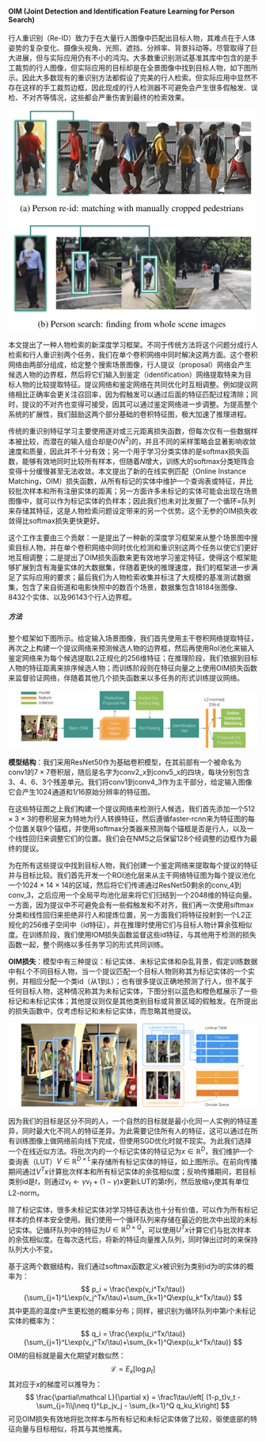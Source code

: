 #### OIM (Joint Detection and Identification Feature Learning for Person Search)

行人重识别（Re-ID）致力于在大量行人图像中匹配出目标人物，其难点在于人体姿势的复杂变化、摄像头视角、光照、遮挡、分辨率、背景抖动等。尽管取得了巨大进展，但与实际应用仍有不小的鸿沟。大多数重识别测试基准其库中包含的是手工裁剪的行人图像，但实际应用的目标却是在全景图像中找到目标人物，如下图所示。因此大多数现有的重识别方法都假设了完美的行人检索。但实际应用中显然不存在这样的手工裁剪边框，因此现成的行人检测器不可避免会产生很多假触发、误检、不对齐等情况，这些都会严重伤害到最终的检索效果。

<img src='figures/OIMreidvssearch.png' width=500 />

本文提出了一种人物检索的新深度学习框架。不同于传统方法将这个问题分成行人检索和行人重识别两个任务，我们在单个卷积网络中同时解决这两方面。这个卷积网络由两部分组成，给定整个搜索场景图像，行人提议（proposal）网络会产生候选人物的边界框，然后将它们输入到鉴定（identification）网络提取特来为目标人物的比较提取特征。提议网络和鉴定网络在共同优化时互相调整。例如提议网络相比正确率会更关注召回率，因为假触发可以通过后面的特征匹配过程清除；同时，提议的不对齐也变得可接受，因其可以通过鉴定网络进一步调整。为提高整个系统的扩展性，我们鼓励这两个部分基础的卷积特征图，极大加速了推理进程。

传统的重识别特征学习主要使用逐对或三元距离损失函数，但每次仅有一些数据样本被比较，而潜在的输入组合却是$O(N^2)$的，并且不同的采样策略会显著影响收敛速度和质量，因此并不十分有效；另一个用于学习分类实体的是softmax损失函数，能够有效地同时比较所有样本，但随着$N$增大，训练大的softmax分类矩阵会变得十分缓慢甚至无法收敛。本文提出了新的在线实例匹配（Online Instance Matching，OIM）损失函数，从所有标记的实体中维护一个查询表或特征，并比较批次样本和所有注册实体的距离；另一方面许多未标记的实体可能会出现在场景图像中，就可以作为标记实体的负样本；因此我们也未对比发掘了一个循环=队列来存储其特征，这是人物检索问题设定带来的另一个优势。这个无参的OIM损失收敛得比softmax损失更快更好。

这个工作主要由三个贡献：一是提出了一种新的深度学习框架来从整个场景图中搜索目标人物，并在单个卷积网络中同时优化检测和重识别这两个任务以使它们更好地互相调整；二是提出了OIM损失函数来更有效地学习鉴定特征，使得这个框架能够扩展到含有海量实体的大数据集，伴随着更快的推理速度，我们的框架进一步满足了实际应用的要求；最后我们为人物检索收集并标注了大规模的基准测试数据集，包含了来自街道和电影快照中的数百个场景，数据集包含18184张图像、8432个实体、以及96143个行人边界框。

##### 方法

整个框架如下图所示。给定输入场景图像，我们首先使用主干卷积网络提取特征，再次之上构建一个提议网络来预测候选人物的边界框，然后再使用RoI池化来输入鉴定网络来为每个候选提取L2正规化的256维特征；在推理阶段，我们依据到目标人物的特征距离来排序候选人物；而训练阶段则在特征向量之上使用OIM损失函数来监督验证网络，伴随着其他几个损失函数来以多任务的形式训练提议网络。

<img src='figures/OIMframework.png' />

**模型结构**：我们采用ResNet50作为基础卷积模型，在其前部有一个被命名为conv1的$7\times7$卷积层，随后是名字为conv2_x到conv5_x的四块，每块分别包含3、4、6、3个残差单元。我们将conv1到conv4_3作为主干部分，给定输入图像它会产生1024通道和1/16原始分辨率的特征图。

在这些特征图之上我们构建一个提议网络来检测行人候选，我们首先添加一个$512\times3\times3$的卷积层来为特地为行人转换特征，然后遵循faster-rcnn来为特征图的每个位置关联9个锚框，并使用softmax分类器来预测每个锚框是否是行人，以及一个线性回归来调整它们的位置。我们会在NMS之后保留128个经调整的边框作为最终的提议。

为在所有这些提议中找到目标人物，我们创建一个鉴定网络来提取每个提议的特征并与目标比较。我们首先开发一个ROI池化层来从主干网络特征图为每个提议池化一个$1024\times14\times14$的区域，然后将它们传递通过ResNet50剩余的conv_4到conv_3，之后应用一个全局平均池化层来将它们归结到一个2048维的特征向量。一方面，因为提议中不可避免会有一些假触发和不对齐，我们再一次使用siftmax分类和线性回归来拒绝非行人和提炼位置，另一方面我们将特征投射到一个L2正规化的256维子空间中（id特征），并在推理时使用它们与目标人物计算余弦相似度。在训练阶段，我们使用IOM损失函数监督这些id特征，与其他用于检测的损失函数一起，整个网络以多任务学习的形式共同训练。

**OIM损失**：模型中有三种提议：标记实体、未标记实体和杂乱背景，假定训练数据中有$L$个不同目标人物，当一个提议匹配一个目标人物则称其为标记实体的一个实例，并相应分配一个类id（从1到$L$）；也有很多提议正确地预测了行人，但不属于任何目标人物，这种情况称其为未标记实体，下图分别以蓝色和橙色框展示了一些标记和未标记实体；其他提议则仅是其他类别目标或背景区域的假触发。在所提出的损失函数中，仅考虑标记和未标记实体，而忽略其他提议。

<img src='figures/OIMlabels.png' />

因为我们的目标是区分不同的人，一个自然的目标就是最小化同一人实例的特征差异，同时最大化不同人的特征差异。为此需要记住所有人的特征，这可以通过在所有训练图像上做网络前向线下完成，但使用SGD优化时就不现实。为此我们选择一个在线近似方法。将批次内的一个标记实体的特征记为$x \in \mathbb R^D$，我们维护一个查询表（LUT）$V \in \mathbb R^{D\times L}$来存储所有标记实体的特征，如上图所示。在前向传播期间通过$V^Tx$计算批次样本和所有标记实体的余弦相似度；反响传播期间，若目标类别id是$t$，则通过$v_t \leftarrow \gamma v_t + (1-\gamma)x$更新LUT的第$t$列，然后放缩$v_t$使其有单位L2-norm。

除了标记实体，很多未标记实体对学习特征表达也十分有价值，可以作为所有标记样本的负样本安全使用。我们使用一个循环队列来存储在最近的批次中出现的未标记实体。记循环队列中的特征为$U \in \mathbb R^{D\times Q}$，可以使用$U^Tx$计算它们与批次样本的余弦相似度。在每次迭代后，将新的特征向量推入队列，同时弹出过时的来保持队列大小不变。

基于这两个数据结构，我们通过softmax函数定义$x$被识别为类别id为$i$的实体的概率为：
$$
p_i = \frac{\exp(v_i^Tx/\tau)}{\sum_{j=1}^L\exp(v_j^Tx/\tau)+\sum_{k=1}^Q\exp(u_k^Tx/\tau)}
$$
其中更高的温度$\tau$产生更松弛的概率分布；同样，被识别为循环队列中第$i$个未标记实体的概率为：
$$
q_i = \frac{\exp(u_i^Tx/\tau)}{\sum_{j=1}^L\exp(v_j^Tx/\tau)+\sum_{k=1}^Q\exp(u_k^Tx/\tau)}
$$
OIM的目标就是最大化期望对数似然：
$$
\mathcal L = E_x[\log p_t]
$$
其对应于$x$的梯度可以推导为：
$$
\frac{\partial\mathcal L}{\partial x} = \frac1\tau\left[ (1-p_t)v_t - \sum_{j=1\\j\neq t}^Lp_jv_j  - \sum_{k=1}^Q q_ku_k\right]
$$
可见OIM损失有效地将批次样本与所有标记和未标记实体做了比较，驱使底部的特征向量与目标相似，将其与其他推离。
